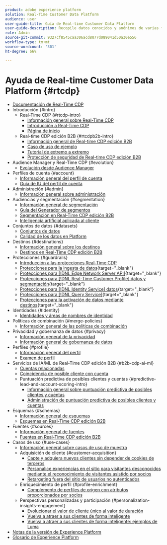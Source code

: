 ```yaml
---
product: adobe experience platform
solution: Real-Time Customer Data Platform
audience: user
user-guide-title: Guía de Real-time Customer Data Platform
user-guide-description: Recopile datos conocidos y anónimos de varias fuentes empresariales para crear perfiles de clientes, crear públicos a partir de esos perfiles y activar esos públicos en destinos de terceros.
role: Admin
source-git-commit: 9327cf8545caa306acd8077d089041d50a30e556
workflow-type: tm+mt
source-wordcount: '301'
ht-degree: 66%

---
```



# Ayuda de Real-time Customer Data Platform {#rtcdp}

* [Documentación de Real-Time CDP](home.md)
* Introducción {#intro}
   * Real-Time CDP {#rtcdp-intro}
      * [Información general sobre Real-Time CDP](overview.md)
      * [Introducción a Real-Time CDP](get-started.md)
      * [Página de inicio](home-page-dashboards.md)
   * Real-time CDP edición B2B {#rtcdpb2b-intro}
      * [Información general de Real-time CDP edición B2B](b2b-overview.md)
      * [Caso de uso de ejemplo](./b2b-use-case.md)
      * [Tutorial de extremo a extremo](./b2b-tutorial.md)
      * [Protección de seguridad de Real-time CDP edición B2B](b2b-guardrails.md)
* Audience Manager y Real-Time CDP {#evolution}
   * [Evolución desde Audience Manager](aam-to-rtcdp.md)
* Perfiles de cuenta {#account}
   * [Información general del perfil de cuenta](accounts/account-profile-overview.md)
   * [Guía de IU del perfil de cuenta](accounts/account-profile-ui-guide.md)
* Administración {#admin}
   * [Información general sobre administración](administration/admin-overview.md)
* Audiencias y segmentación {#segmentation}
   * [Información general de segmentación](segmentation/segmentation-overview.md)
   * [Guía del Generador de segmentos](segmentation/segment-builder-guide.md)
   * [Segmentación en Real-Time CDP edición B2B](segmentation/b2b.md)
   * [Inteligencia artificial aplicada al cliente](segmentation/customer-ai.md)
* Conjuntos de datos {#datasets}
   * [Conjuntos de datos](datasets/dataset.md)
   * [Calidad de los datos en Platform](datasets/data-quality.md)
* Destinos {#destinations}
   * [Información general sobre los destinos](destinations/overview.md)
   * [Destinos en Real-Time CDP edición B2B](destinations/b2b.md)
* Protecciones {#guardrails}
   * [Introducción a las protecciones Real-Time CDP](guardrails/overview.md)
   * [Protecciones para la ingesta de datos](https://experienceleague.adobe.com/docs/experience-platform/ingestion/guardrails.html){target="_blank"}
   * [Protecciones para [!DNL Edge Network Server API]](https://experienceleague.adobe.com/docs/experience-platform/edge-network-server-api/guardrails.html){target="_blank"}
   * [Protecciones para [!DNL Real-Time Customer Profile] datos y segmentación](https://experienceleague.adobe.com/docs/experience-platform/profile/guardrails.html?lang=es){target="_blank"}
   * [Protecciones para [!DNL Identity Service] datos](https://experienceleague.adobe.com/docs/experience-platform/identity/guardrails.html){target="_blank"}
   * [Protecciones para [!DNL Query Service]](https://experienceleague.adobe.com/docs/experience-platform/query/guardrails.html){target="_blank"}
   * [Protecciones para la activación de datos mediante destinos](https://experienceleague.adobe.com/docs/experience-platform/destinations/guardrails.html){target="_blank"}
* Identidades {#identity}
   * [Identidades y áreas de nombres de identidad](profile/identities-overview.md)
* Políticas de combinación {#merge-policies}
   * [Información general de las políticas de combinación](profile/merge-policies.md)
* Privacidad y gobernanza de datos {#privacy}
   * [Información general de la privacidad](privacy/privacy-overview.md)
   * [Información general de gobernanza de datos](privacy/data-governance-overview.md)
* Perfiles {#profile}
   * [Información general del perfil](profile/profile-overview.md)
   * [Examen de perfil](profile/profile-browse.md)
* Servicios de IA/ML de Real-Time CDP edición B2B {#b2b-cdp-ai-ml}
   * [Cuentas relacionadas](b2b-ai-ml-services/related-accounts.md)
   * [Coincidencia de posible cliente con cuenta](b2b-ai-ml-services/lead-to-account-matching.md)
   * Puntuación predictiva de posibles clientes y cuentas {#predictive-lead-and-account-scoring-intro}
      * [Información general sobre puntuación predictiva de posibles clientes y cuentas](b2b-ai-ml-services/predictive-lead-and-account-scoring.md)
      * [Administración de puntuación predictiva de posibles clientes y cuentas](b2b-ai-ml-services/manage-predictive-lead-and-account-scoring.md)
* Esquemas {#schemas}
   * [Información general de esquemas](schemas/overview.md)
   * [Esquemas en Real-Time CDP edición B2B](schemas/b2b.md)
* Fuentes {#sources}
   * [Información general de fuentes](sources/sources-overview.md)
   * [Fuentes en Real-Time CDP edición B2B](sources/b2b.md)
* Casos de uso {#use-cases}
   * [Información general sobre casos de uso de muestra](/help/rtcdp/use-case-guides/overview.md)
   * Adquisición de cliente {#customer-acquisition}
      * [Capte y adquiera nuevos clientes sin depender de cookies de terceros](/help/rtcdp/partner-data/prospecting.md)
      * [Personalice experiencias en el sitio para visitantes desconocidos mediante el reconocimiento de visitantes asistido por socios](/help/rtcdp/partner-data/onsite-personalization.md)
      * [Retargeting fuera del sitio de usuarios no autenticados](./partner-data/offsite-retargeting.md)
   * Enriquecimiento de perfil {#profile-enrichment}
      * [Complemento de perfiles de origen con atributos proporcionados por socios](/help/rtcdp/partner-data/supplement-first-party-profiles.md)
   * Perspectivas personalizadas y participación {#personalization-insights-engagement}
      * [Evolucionar el valor de cliente único al valor de duración](/help/rtcdp/use-case-guides/evolve-one-time-value-lifetime-value/evolve-one-time-value-to-lifetime-value.md)
      * [Vuelva a atraer a sus clientes de forma inteligente](/help/rtcdp/use-case-guides/intelligent-re-engagement/intelligent-re-engagement.md)
      * [Vuelva a atraer a sus clientes de forma inteligente: ejemplos de Luma](/help/rtcdp/use-case-guides/intelligent-re-engagement/use-cases-luma.md)
* [Notas de la versión de Experience Platform](https://experienceleague.adobe.com/es/docs/experience-platform/release-notes/latest)
* [Glosario de Experience Platform](https://www.adobe.com/go/platform-glossary-es)